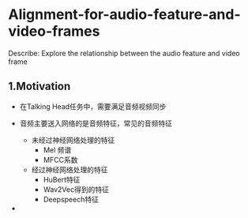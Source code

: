 # Alignment-for-audio-feature-and-video-frames
Describe: Explore the relationship between the audio feature and video frame



## 1.Motivation

+ 在Talking Head任务中，需要满足音频视频同步

+ 音频主要送入网络的是音频特征，常见的音频特征

  + 未经过神经网络处理的特征
    + Mel 频谱
    + MFCC系数
  + 经过神经网络处理的特征
    + HuBert特征
    + Wav2Vec得到的特征
    + Deepspeech特征

+ 

  